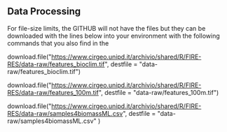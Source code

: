 ## Data Processing

For file-size limits, the GITHUB will not have the files
but they can be downloaded with the lines below into your environment
with the following commands that you also find in the 

download.file("https://www.cirgeo.unipd.it/archivio/shared/R/FIRE-RES/data-raw/features_bioclim.tif", destfile = "data-raw/features_bioclim.tif")

download.file("https://www.cirgeo.unipd.it/archivio/shared/R/FIRE-RES/data-raw/features_100m.tif", destfile = "data-raw/features_100m.tif")

download.file("https://www.cirgeo.unipd.it/archivio/shared/R/FIRE-RES/data-raw/samples4biomassML.csv", destfile = "data-raw/samples4biomassML.csv" )
